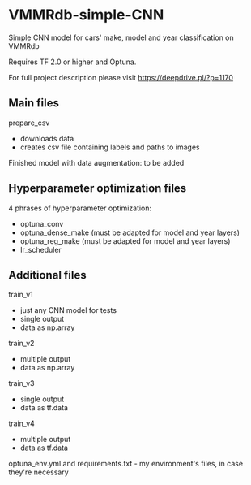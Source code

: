 # VMMRdb-simple-CNN
Simple CNN model for cars' make, model and year classification on VMMRdb

Requires TF 2.0 or higher and Optuna.

For full project description please visit https://deepdrive.pl/?p=1170

## Main files
prepare_csv
 - downloads data
 - creates csv file containing labels and paths to images
 
Finished model with data augmentation: to be added
 
## Hyperparameter optimization files
4 phrases of hyperparameter optimization:
 - optuna_conv
 - optuna_dense_make (must be adapted for model and year layers)
 - optuna_reg_make (must be adapted for model and year layers)
 - lr_scheduler
 
## Additional files
train_v1
 - just any CNN model for tests
 - single output
 - data as np.array

train_v2
 - multiple output
 - data as np.array
 
train_v3
 - single output
 - data as tf.data
 
train_v4
 - multiple output
 - data as tf.data
 
optuna_env.yml and requirements.txt - my environment's files, in case they're necessary
